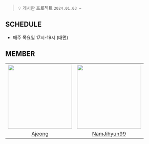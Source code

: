 > 💡 게시판 프로젝트 `2024.01.03 ~`


## SCHEDULE
- 매주 목요일 17시-19시 (대면)


## MEMBER

<table align = "center">
  <tr align = "center">
    <td><a href="https://github.com/ajung7038"><img src="https://avatars.githubusercontent.com/u/80907516?v=4" width=200></a></td>
    <td><a href="https://github.com/NamJihyun99"><img src="https://avatars.githubusercontent.com/u/87467801?v=4" width=200></a></td>
  </tr>
  <tr align = "center">
    <td><a href = "https://github.com/ajung7038">Ajeong</a></td>
    <td><a href = "https://github.com/NamJihyun99">NamJihyun99 </a></td>
  </tr>
</table>

